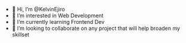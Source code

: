 - 👋 Hi, I’m @KelvinEjiro
- 👀 I’m interested in Web Development 
- 🌱 I’m currently learning Frontend Dev
- 💞️ I’m looking to collaborate on any project that will help broaden my skillset

<!---
KelvinEjiro/KelvinEjiro is a ✨ special ✨ repository because its `README.md` (this file) appears on your GitHub profile.
You can click the Preview link to take a look at your changes.
--->
